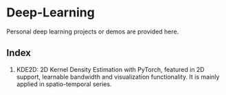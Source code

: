 # Deep-Learning
Personal deep learning projects or demos are provided here.

## Index
1. KDE2D: 2D Kernel Density Estimation with PyTorch, featured in 2D support, learnable bandwidth and visualization functionality. It is mainly applied in spatio-temporal series.
